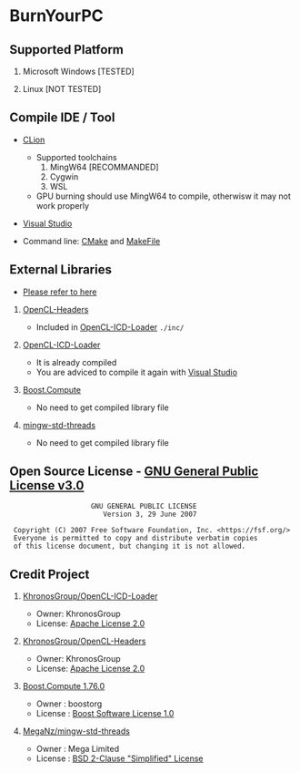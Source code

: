 # BurnYourPC

## Supported Platform

1) Microsoft Windows [TESTED]

2) Linux [NOT TESTED]

## Compile IDE / Tool

- [CLion](https://www.jetbrains.com/clion/)
   - Supported toolchains
      1) MingW64 [RECOMMANDED]
      2) Cygwin
      3) WSL
   - GPU burning should use MingW64 to compile, otherwisw it may not work properly
    
- [Visual Studio](https://visualstudio.microsoft.com/)

- Command line: [CMake](https://cmake.org/) and [MakeFile](https://www.gnu.org/software/make/)

## External Libraries
- [Please refer to here](https://github.com/1552980358/BurnYourPC/tree/master/ExtLibs)

1) [OpenCL-Headers](https://github.com/KhronosGroup/OpenCL-Headers)
   - Included in [OpenCL-ICD-Loader](https://github.com/1552980358/BurnYourPC/tree/master/ExtLibs/OpenCL-ICD-Loader) `./inc/`
  
2) [OpenCL-ICD-Loader](https://github.com/1552980358/BurnYourPC/tree/master/ExtLibs/OpenCL-ICD-Loader)
   - It is already compiled
   - You are adviced to compile it again with [Visual Studio](https://visualstudio.microsoft.com/)

3) [Boost.Compute](https://www.boost.org/)
   - No need to get compiled library file

4) [mingw-std-threads](https://github.com/meganz/mingw-std-threads)
    - No need to get compiled library file

## Open Source License - [GNU General Public License v3.0](LICENSE)
```
                    GNU GENERAL PUBLIC LICENSE
                       Version 3, 29 June 2007

 Copyright (C) 2007 Free Software Foundation, Inc. <https://fsf.org/>
 Everyone is permitted to copy and distribute verbatim copies
 of this license document, but changing it is not allowed.
```

## Credit Project
1. [KhronosGroup/OpenCL-ICD-Loader](https://github.com/KhronosGroup/OpenCL-ICD-Loader)
    - Owner:   KhronosGroup
    - License: [Apache License 2.0](https://github.com/KhronosGroup/OpenCL-ICD-Loader/blob/master/LICENSE)

2. [KhronosGroup/OpenCL-Headers](https://github.com/KhronosGroup/OpenCL-Headers)
    - Owner:   KhronosGroup
    - License: [Apache License 2.0](https://github.com/KhronosGroup/OpenCL-Headers/blob/master/LICENSE)

3. [Boost.Compute 1.76.0](https://www.boost.org/)
    - Owner   : boostorg
    - License : [Boost Software License 1.0](https://github.com/boostorg/compute/blob/master/LICENSE_1_0.txt)

4. [MegaNz/mingw-std-threads](https://github.com/meganz/mingw-std-threads)
    - Owner   : Mega Limited
    - License : [BSD 2-Clause "Simplified" License](https://github.com/meganz/mingw-std-threads/blob/master/LICENSE)